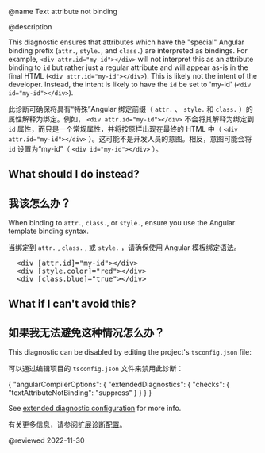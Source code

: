 @name Text attribute not binding

@description

This diagnostic ensures that attributes which have the "special" Angular binding prefix \(`attr.`, `style.`, and
`class.`\) are interpreted as bindings. For example, `<div attr.id="my-id"></div>` will not
interpret this as an attribute binding to `id` but rather just a regular attribute and will appear
as-is in the final HTML \(`<div attr.id="my-id"></div>`\). This is likely not the intent of the developer.
Instead, the intent is likely to have the `id` be set to 'my-id' \(`<div id="my-id"></div>`\).

此诊断可确保将具有“特殊”Angular 绑定前缀（ `attr.` 、 `style.` 和 `class.` ）的属性解释为绑定。例如， `<div attr.id="my-id"></div>` 不会将其解释为绑定到 `id` 属性，而只是一个常规属性，并将按原样出现在最终的 HTML 中（ `<div attr.id="my-id"></div>` ）。这可能不是开发人员的意图。相反，意图可能会将 `id` 设置为“my-id”（ `<div id="my-id"></div>` ）。

## What should I do instead?

## 我该怎么办？

When binding to `attr.`, `class.`, or `style.`, ensure you use the Angular template binding syntax.

当绑定到 `attr.` , `class.` , 或 `style.` ，请确保使用 Angular 模板绑定语法。

<pre>
  &lt;div [attr.id]="my-id">&lt;/div>
  &lt;div [style.color]="red">&lt;/div>
  &lt;div [class.blue]="true">&lt;/div>
</pre>

## What if I can't avoid this?

## 如果我无法避免这种情况怎么办？

This diagnostic can be disabled by editing the project's `tsconfig.json` file:

可以通过编辑项目的 `tsconfig.json` 文件来禁用此诊断：

<code-example format="json" language="json">

{
  "angularCompilerOptions": {
    "extendedDiagnostics": {
      "checks": {
        "textAttributeNotBinding": "suppress"
      }
    }
  }
}

</code-example>

See [extended diagnostic configuration](extended-diagnostics#configuration) for more info.

有关更多信息，请参阅[扩展诊断配置](extended-diagnostics#configuration)。

<!-- links -->

<!-- external links -->

<!-- end links -->

@reviewed 2022-11-30
